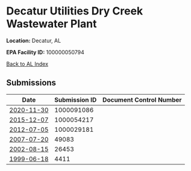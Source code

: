 # Decatur Utilities Dry Creek Wastewater Plant

**Location:** Decatur, AL

**EPA Facility ID:** 100000050794

[Back to AL Index](../../index.md)

## Submissions

| Date | Submission ID | Document Control Number |
|------|--------------|-------------------------|
| [2020-11-30](submissions/1000091086.md) | 1000091086 |  |
| [2015-12-07](submissions/1000054217.md) | 1000054217 |  |
| [2012-07-05](submissions/1000029181.md) | 1000029181 |  |
| [2007-07-20](submissions/49083.md) | 49083 |  |
| [2002-08-15](submissions/26453.md) | 26453 |  |
| [1999-06-18](submissions/4411.md) | 4411 |  |

